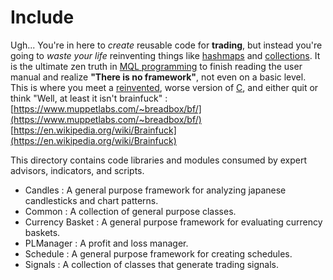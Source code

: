 # Include

Ugh... You're in here to *create* reusable code for **trading**,
but instead you're going to *waste your life* reinventing things
like [hashmaps](https://en.wikipedia.org/wiki/Hash_table) and
[collections](https://en.wikipedia.org/wiki/Collection_(abstract_data_type)).
It is the ultimate zen truth in [MQL programming](https://encyclopediadramatica.rs/Computer_science#Software_Development)
to finish
reading the user manual and realize **"There is no framework"**,
not even on a basic level. This is where you meet a
[reinvented](https://en.wikipedia.org/wiki/Reinventing_the_wheel),
worse version of [C](https://en.wikipedia.org/wiki/C_(programming_language)),
and either quit or think "Well, at least it isn't brainfuck" : 
[https://www.muppetlabs.com/~breadbox/bf/](https://www.muppetlabs.com/~breadbox/bf/)
[https://en.wikipedia.org/wiki/Brainfuck](https://en.wikipedia.org/wiki/Brainfuck)

This directory contains code libraries and modules consumed by
expert advisors, indicators, and scripts.

 * Candles : A general purpose framework for analyzing japanese candlesticks and chart patterns.
 * Common : A collection of general purpose classes.
 * Currency Basket : A general purpose framework for evaluating currency baskets.
 * PLManager : A profit and loss manager. 
 * Schedule : A general purpose framework for creating schedules.
 * Signals : A collection of classes that generate trading signals.
 